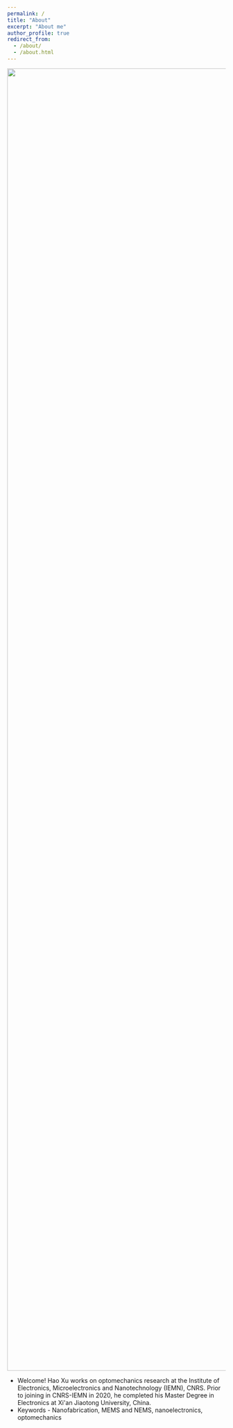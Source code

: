 ```yaml
---
permalink: /
title: "About"
excerpt: "About me"
author_profile: true
redirect_from: 
  - /about/
  - /about.html
---
```


<p align="center">
  <img src="https://haoxsia.github.io/images/2023-01-01-length-scale01.jpg?raw=true" alt="Photo" style="width: 3000px;"/> 
</p>

* Welcome! Hao Xu works on optomechanics research at the Institute of Electronics, Microelectronics and Nanotechnology (IEMN), CNRS. Prior to joining in CNRS-IEMN in 2020, he completed his Master Degree in Electronics at Xi'an Jiaotong  University, China.
* Keywords - Nanofabrication, MEMS and NEMS, nanoelectronics, optomechanics
